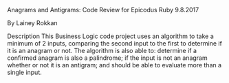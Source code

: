 Anagrams and Antigrams:
Code Review for Epicodus Ruby 9.8.2017

By Lainey Rokkan

Description
This Business Logic code project uses an algorithm to take a minimum of 2 inputs, comparing the second input to the first to determine if it is an anagram or not. The algorithm is also able to: determine if a confirmed anagram is also a palindrome; if the input is not an anagram whether or not it is an antigram; and should be able to evaluate more than a single input. 
